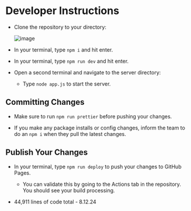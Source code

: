 # Developer Instructions

- Clone the repository to your directory:

  ![image](https://github.com/user-attachments/assets/4d805a50-a9f6-449b-be61-77ed2b5179ce)

- In your terminal, type `npm i` and hit enter.

- In your terminal, type `npm run dev` and hit enter.

- Open a second terminal and navigate to the server directory:

  - Type `node app.js` to start the server.

## Committing Changes

- Make sure to run `npm run prettier` before pushing your changes.

- If you make any package installs or config changes, inform the team to do an `npm i` when they pull the latest changes.

## Publish Your Changes

- In your terminal, type `npm run deploy` to push your changes to GitHub Pages.

  - You can validate this by going to the Actions tab in the repository. You should see your build processing.
  <!--- View your changes here: [CareBuddy Live Site](https://xinexport.github.io/chatgpt-ai-healthapp/)-->

- 44,911 lines of code total - 8.12.24
